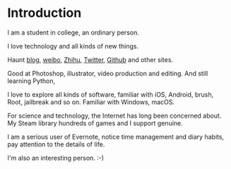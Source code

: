 # Introduction

I am a student in college, an ordinary person.

I love technology and all kinds of new things.

Haunt [blog](http://iFoxFactory.com), [weibo](weibo.com/FoxGeeker), [Zhihu](https://www.zhihu.com/people/fengyunkkx/pins/posts), [Twitter](https://twitter.com/fengyunkkx/), [Github](http://github.com/fengyunkkx/) and other sites.

Good at Photoshop, illustrator, video production and editing. And still learning Python,

I love to explore all kinds of software, familiar with iOS, Android, brush, Root, jailbreak and so on. Familiar with Windows, macOS.

For science and technology, the Internet has long been concerned about. My Steam library hundreds of games and I support genuine.

I am a serious user of Evernote, notice time management and diary habits, pay attention to the details of life.

I'm also an interesting person.  :-)
